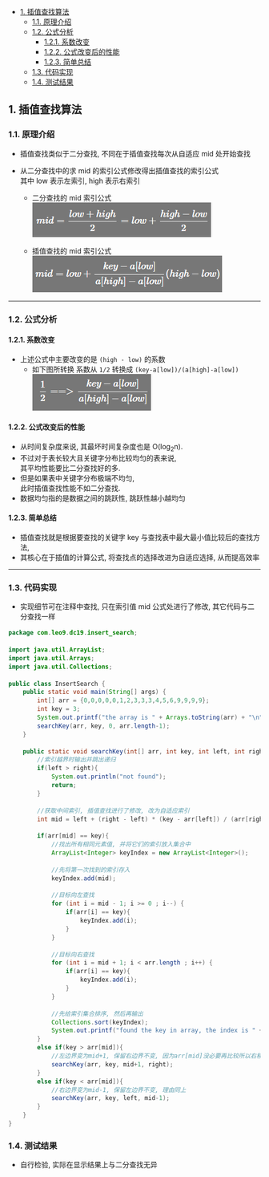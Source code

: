 <!-- TOC -->

- [1. 插值查找算法](#1-插值查找算法)
  - [1.1. 原理介绍](#11-原理介绍)
  - [1.2. 公式分析](#12-公式分析)
    - [1.2.1. 系数改变](#121-系数改变)
    - [1.2.2. 公式改变后的性能](#122-公式改变后的性能)
    - [1.2.3. 简单总结](#123-简单总结)
  - [1.3. 代码实现](#13-代码实现)
  - [1.4. 测试结果](#14-测试结果)

<!-- /TOC -->

## 1. 插值查找算法

### 1.1. 原理介绍
- 插值查找类似于二分查找, 不同在于插值查找每次从自适应 mid 处开始查找

- 从二分查找中的求 mid 的索引公式修改得出插值查找的索引公式  
  其中 low 表示左索引, high 表示右索引  
  - 二分查找的 mid 索引公式  
    ![二分查找mid公式](../99.images/2020-06-01-08-37-22.png)

  - 插值查找的 mid 索引公式  
    ![插值查找mid公式](../99.images/2020-06-01-08-40-27.png)

****

### 1.2. 公式分析

#### 1.2.1. 系数改变
- 上述公式中主要改变的是 `(high - low)` 的系数  
  - 如下图所转换 系数从 `1/2` 转换成 `(key-a[low])/(a[high]-a[low])`  
  ![系数转换](../99.images/2020-06-01-08-54-58.png)

#### 1.2.2. 公式改变后的性能  
  - 从时间复杂度来说, 其最坏时间复杂度也是 O(log<sub>2</sub>n).  
  - 不过对于表长较大且关键字分布比较均匀的表来说,  
    其平均性能要比二分查找好的多.  
  - 但是如果表中关键字分布极端不均匀,  
    此时插值查找性能不如二分查找.
  - 数据均匀指的是数据之间的跳跃性, 跳跃性越小越均匀

#### 1.2.3. 简单总结  
  - 插值查找就是根据要查找的关键字 key 与查找表中最大最小值比较后的查找方法,  
  - 其核心在于插值的计算公式, 将查找点的选择改进为自适应选择, 从而提高效率


****

### 1.3. 代码实现
- 实现细节可在注释中查找, 只在索引值 mid 公式处进行了修改, 其它代码与二分查找一样

```java
package com.leo9.dc19.insert_search;

import java.util.ArrayList;
import java.util.Arrays;
import java.util.Collections;

public class InsertSearch {
    public static void main(String[] args) {
        int[] arr = {0,0,0,0,0,1,2,3,3,3,4,5,6,9,9,9,9};
        int key = 3;
        System.out.printf("the array is " + Arrays.toString(arr) + "\n" + "the key value is [%d]\n", key);
        searchKey(arr, key, 0, arr.length-1);
    }

    public static void searchKey(int[] arr, int key, int left, int right){
        //索引越界时输出并跳出递归
        if(left > right){
            System.out.println("not found");
            return;
        }

        //获取中间索引, 插值查找进行了修改, 改为自适应索引
        int mid = left + (right - left) * (key - arr[left]) / (arr[right] - arr[left]);

        if(arr[mid] == key){
            //找出所有相同元素值, 并将它们的索引放入集合中
            ArrayList<Integer> keyIndex = new ArrayList<Integer>();

            //先将第一次找到的索引存入
            keyIndex.add(mid);

            //目标向左查找
            for (int i = mid - 1; i >= 0 ; i--) {
                if(arr[i] == key){
                    keyIndex.add(i);
                }
            }

            //目标向右查找
            for (int i = mid + 1; i < arr.length ; i++) {
                if(arr[i] == key){
                    keyIndex.add(i);
                }
            }

            //先给索引集合排序, 然后再输出
            Collections.sort(keyIndex);
            System.out.printf("found the key in array, the index is " + keyIndex.toString());
        }
        else if(key > arr[mid]){
            //左边界变为mid+1, 保留右边界不变, 因为arr[mid]没必要再比较所以右移一位, 同时右移一位能保证最终可以获取到右边界
            searchKey(arr, key, mid+1, right);
        }
        else if(key < arr[mid]){
            //右边界变为mid-1, 保留左边界不变, 理由同上
            searchKey(arr, key, left, mid-1);
        }
    }
}

```

### 1.4. 测试结果
- 自行检验, 实际在显示结果上与二分查找无异